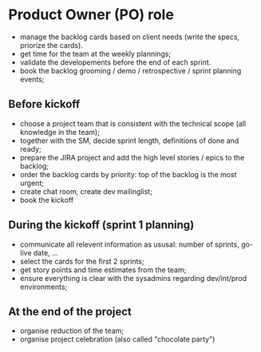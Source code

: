 # Product Owner (PO) role

- manage the backlog cards based on client needs (write the specs, priorize the cards).
- get time for the team at the weekly plannings;
- validate the developements before the end of each sprint.
- book the backlog grooming / demo / retrospective / sprint planning events;


## Before kickoff
- choose a project team that is consistent with the technical scope (all knowledge in the team);
- together with the SM, decide sprint length, definitions of done and ready;
- prepare the JIRA project and add the high level stories / epics to the backlog;
- order the backlog cards by priority: top of the backlog is the most urgent;
- create chat room, create dev mailinglist;
- book the kickoff


## During the kickoff (sprint 1 planning)
- communicate all relevent information as ususal: number of sprints, go-live date, ...
- select the cards for the first 2 sprints;
- get story points and time estimates from the team;
- ensure everything is clear with the sysadmins regarding dev/int/prod environments;


## At the end of the project
- organise reduction of the team;
- organise project celebration (also called "chocolate party")
